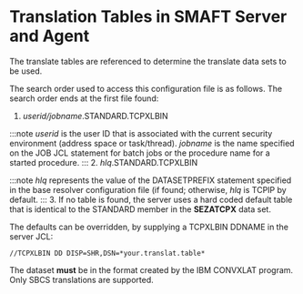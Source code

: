 # Translation Tables in SMAFT Server and Agent

The translate tables are referenced to determine the translate data sets to be used.

The search order used to access this configuration file is as follows. The search order ends at the first file found:

1. *userid/jobname*.STANDARD.TCPXLBIN

  :::note
   *userid* is the user ID that is associated with the current security environment (address space or task/thread).
   *jobname* is the name specified on the JOB JCL statement for batch jobs or the procedure name for a started procedure.
  :::
2. *hlq*.STANDARD.TCPXLBIN
  
  :::note
   *hlq* represents the value of the DATASETPREFIX statement specified in the base resolver configuration file (if found; otherwise, *hlq* is TCPIP by default.
  :::
3. If no table is found, the server uses a hard coded default table that is identical to the STANDARD member in the **SEZATCPX** data set.

The defaults can be overridden, by supplying a TCPXLBIN DDNAME in the server JCL:

```shell
//TCPXLBIN DD DISP=SHR,DSN=*your.translat.table*
```

The dataset **must** be in the format created by the IBM CONVXLAT program. Only SBCS translations are supported.
